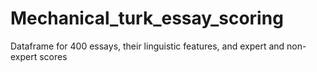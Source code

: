 # Mechanical_turk_essay_scoring
Dataframe for 400 essays, their linguistic features, and expert and non-expert scores
